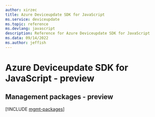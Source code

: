 ```yaml
---
author: xirzec
title: Azure Deviceupdate SDK for JavaScript
ms.service: deviceupdate
ms.topic: reference
ms.devlang: javascript
description: Reference for Azure Deviceupdate SDK for JavaScript
ms.data: 09/14/2022
ms.author: jeffish
---
```

# Azure Deviceupdate SDK for JavaScript - preview

## Management packages - preview
[!INCLUDE [mgmt-packages](deviceupdate-mgmt-index.md)]